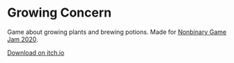 # Growing Concern
Game about growing plants and brewing potions. Made for [Nonbinary Game Jam 2020](https://itch.io/jam/nonbinarygamejam2020).

[Download on itch.io](https://diefonk.itch.io/concern)
